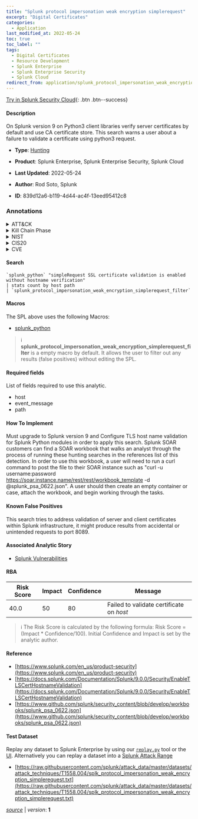 ```yaml
---
title: "Splunk protocol impersonation weak encryption simplerequest"
excerpt: "Digital Certificates"
categories:
  - Application
last_modified_at: 2022-05-24
toc: true
toc_label: ""
tags:
  - Digital Certificates
  - Resource Development
  - Splunk Enterprise
  - Splunk Enterprise Security
  - Splunk Cloud
redirect_from: application/splunk_protocol_impersonation_weak_encryption_simplerequest/
---
```




[Try in Splunk Security Cloud](https://www.splunk.com/en_us/cyber-security.html){: .btn .btn--success}

#### Description

On Splunk version 9 on Python3 client libraries verify server certificates by default and use CA certificate store. This search warns a user about a failure to validate a certificate using python3 request.

- **Type**: [Hunting](https://github.com/splunk/security_content/wiki/Detection-Analytic-Types)
- **Product**: Splunk Enterprise, Splunk Enterprise Security, Splunk Cloud

- **Last Updated**: 2022-05-24
- **Author**: Rod Soto, Splunk
- **ID**: 839d12a6-b119-4d44-ac4f-13eed95412c8

### Annotations
<details>
  <summary>ATT&CK</summary>

<div markdown="1">

#### [ATT&CK](https://attack.mitre.org/)

| ID          | Technique   | Tactic         |
| ----------- | ----------- |--------------- |
| [T1588.004](https://attack.mitre.org/techniques/T1588/004/) | Digital Certificates | Resource Development |

</div>
</details>


<details>
  <summary>Kill Chain Phase</summary>

<div markdown="1">

* Exploitation


</div>
</details>


<details>
  <summary>NIST</summary>

<div markdown="1">

* DE.CM



</div>
</details>

<details>
  <summary>CIS20</summary>

<div markdown="1">

* CIS 3
* CIS 5
* CIS 16



</div>
</details>

<details>
  <summary>CVE</summary>

<div markdown="1">


</div>
</details>


#### Search

```
`splunk_python` "simpleRequest SSL certificate validation is enabled without hostname verification" 
| stats count by host path 
| `splunk_protocol_impersonation_weak_encryption_simplerequest_filter`
```

#### Macros
The SPL above uses the following Macros:
* [splunk_python](https://github.com/splunk/security_content/blob/develop/macros/splunk_python.yml)

> :information_source:
> **splunk_protocol_impersonation_weak_encryption_simplerequest_filter** is a empty macro by default. It allows the user to filter out any results (false positives) without editing the SPL.



#### Required fields
List of fields required to use this analytic.
* host
* event_message
* path



#### How To Implement
Must upgrade to Splunk version 9 and Configure TLS host name validation for Splunk Python modules in order to apply this search. Splunk SOAR customers can find a SOAR workbook that walks an analyst through the process of running these hunting searches in the references list of this detection. In order to use this workbook, a user will need to run a curl command to post the file to their SOAR instance such as &#34;curl -u username:password https://soar.instance.name/rest/rest/workbook_template -d @splunk_psa_0622.json&#34;. A user should then create an empty container or case, attach the workbook, and begin working through the tasks.
#### Known False Positives
This search tries to address validation of server and client certificates within Splunk infrastructure, it might produce results from accidental or unintended requests to port 8089.

#### Associated Analytic Story
* [Splunk Vulnerabilities](/stories/splunk_vulnerabilities)




#### RBA

| Risk Score  | Impact      | Confidence   | Message      |
| ----------- | ----------- |--------------|--------------|
| 40.0 | 50 | 80 | Failed to validate certificate on $host$ |


> :information_source:
> The Risk Score is calculated by the following formula: Risk Score = (Impact * Confidence/100). Initial Confidence and Impact is set by the analytic author.


#### Reference

* [https://www.splunk.com/en_us/product-security](https://www.splunk.com/en_us/product-security)
* [https://docs.splunk.com/Documentation/Splunk/9.0.0/Security/EnableTLSCertHostnameValidation](https://docs.splunk.com/Documentation/Splunk/9.0.0/Security/EnableTLSCertHostnameValidation)
* [https://www.github.com/splunk/security_content/blob/develop/workbooks/splunk_psa_0622.json](https://www.github.com/splunk/security_content/blob/develop/workbooks/splunk_psa_0622.json)



#### Test Dataset
Replay any dataset to Splunk Enterprise by using our [`replay.py`](https://github.com/splunk/attack_data#using-replaypy) tool or the [UI](https://github.com/splunk/attack_data#using-ui).
Alternatively you can replay a dataset into a [Splunk Attack Range](https://github.com/splunk/attack_range#replay-dumps-into-attack-range-splunk-server)

* [https://raw.githubusercontent.com/splunk/attack_data/master/datasets/attack_techniques/T1558.004/splk_protocol_impersonation_weak_encryption_simplerequest.txt](https://raw.githubusercontent.com/splunk/attack_data/master/datasets/attack_techniques/T1558.004/splk_protocol_impersonation_weak_encryption_simplerequest.txt)



[*source*](https://github.com/splunk/security_content/tree/develop/detections/application/splunk_protocol_impersonation_weak_encryption_simplerequest.yml) \| *version*: **1**